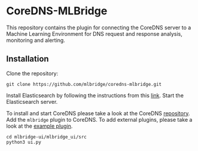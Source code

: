 # CoreDNS-MLBridge

This repository contains the plugin for connecting the CoreDNS server to a 
Machine Learning Environment for DNS request and response analysis, monitoring 
and alerting.

## Installation

Clone the repository:
```
git clone https://github.com/mlbridge/coredns-mlbridge.git
```

Install Elasticsearch by following the instructions from this 
[link](https://phoenixnap.com/kb/install-elasticsearch-ubuntu). Start the 
Elasticsearch server.

To install and start CoreDNS please take a look at the CoreDNS 
[repository](https://github.com/coredns/coredns). Add the `mlbridge` plugin to
CoreDNS. To add external plugins, please take a look at the 
[example plugin](https://github.com/coredns/example).





```
cd mlbridge-ui/mlbridge_ui/src
python3 ui.py
```
